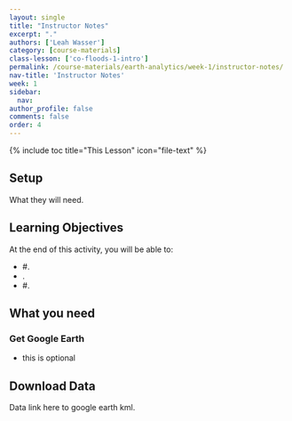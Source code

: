 ```yaml
---
layout: single
title: "Instructor Notes"
excerpt: "."
authors: ['Leah Wasser']
category: [course-materials]
class-lesson: ['co-floods-1-intro']
permalink: /course-materials/earth-analytics/week-1/instructor-notes/
nav-title: 'Instructor Notes'
week: 1
sidebar:
  nav:
author_profile: false
comments: false
order: 4
---
```


{% include toc title="This Lesson" icon="file-text" %}

## Setup

What they will need.


<div class='notice--success' markdown="1">

## <i class="fa fa-graduation-cap" aria-hidden="true"></i> Learning Objectives
At the end of this activity, you will be able to:

* #.
*  .
* #.

## <i class="fa fa-check-square-o fa-2" aria-hidden="true"></i> What you need

### Get Google Earth

* this is optional

## Download Data

Data link here to google earth kml.

  </div>
